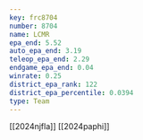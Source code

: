 ```yaml
---
key: frc8704
number: 8704
name: LCMR
epa_end: 5.52
auto_epa_end: 3.19
teleop_epa_end: 2.29
endgame_epa_end: 0.04
winrate: 0.25
district_epa_rank: 122
district_epa_percentile: 0.0394
type: Team
---
```

[[2024njfla]]
[[2024paphi]]
